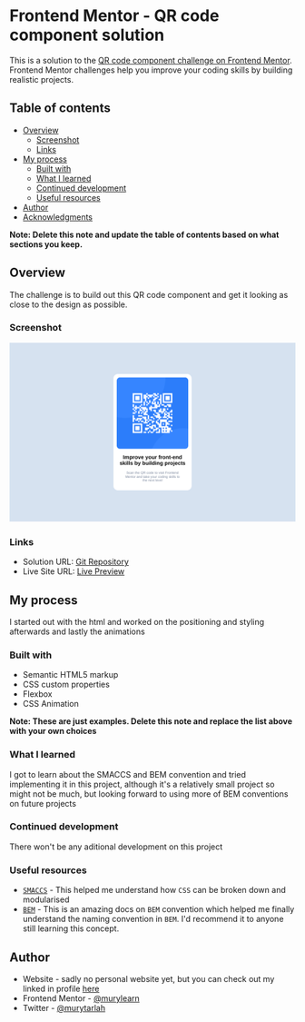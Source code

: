 # Frontend Mentor - QR code component solution

This is a solution to the [QR code component challenge on Frontend Mentor](https://www.frontendmentor.io/challenges/qr-code-component-iux_sIO_H). Frontend Mentor challenges help you improve your coding skills by building realistic projects.

## Table of contents

-   [Overview](#overview)
    -   [Screenshot](#screenshot)
    -   [Links](#links)
-   [My process](#my-process)
    -   [Built with](#built-with)
    -   [What I learned](#what-i-learned)
    -   [Continued development](#continued-development)
    -   [Useful resources](#useful-resources)
-   [Author](#author)
-   [Acknowledgments](#acknowledgments)

**Note: Delete this note and update the table of contents based on what sections you keep.**

## Overview

The challenge is to build out this QR code component and get it looking as close to the design as possible.

### Screenshot

![](./screenshot.png)

### Links

-   Solution URL: [Git Repository](https://github.com/murylearn/qr-code-component)
-   Live Site URL: [Live Preview](https://murytarlah.github.io/qr-code-component/)

## My process

I started out with the html and worked on the positioning and styling afterwards and lastly the animations

### Built with

-   Semantic HTML5 markup
-   CSS custom properties
-   Flexbox
-   CSS Animation

**Note: These are just examples. Delete this note and replace the list above with your own choices**

### What I learned

I got to learn about the SMACCS and BEM convention and tried implementing it in this project, although it's a relatively small project so might not be much, but looking forward to using more of BEM conventions on future projects

### Continued development

There won't be any aditional development on this project

### Useful resources

-   [`SMACCS`](http://smacss.com/) - This helped me understand how `CSS` can be broken down and modularised
-   [`BEM`](http://getbem.com/) - This is an amazing docs on `BEM` convention which helped me finally understand the naming convention in `BEM`. I'd recommend it to anyone still learning this concept.

## Author

-   Website - sadly no personal website yet, but you can check out my linked in profile [here](https://www.linkedin.com/in/murytarlah)
-   Frontend Mentor - [@murylearn](https://www.frontendmentor.io/profile/murytarlah)
-   Twitter - [@murytarlah](https://www.twitter.com/murytarlah)

